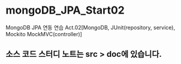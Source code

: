 # mongoDB_JPA_Start02
MongoDB JPA 연동 연습 Act.02[MongoDB, JUnit(repository, service), Mockito MockMVC(controller)]
## 소스 코드 스터디 노트는 src > doc에 있습니다.
